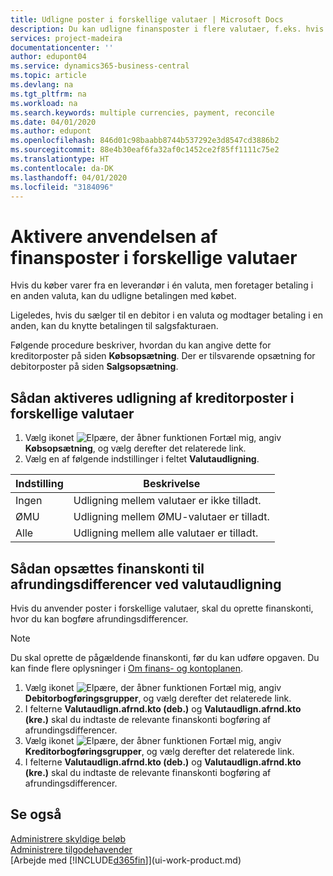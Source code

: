 ```yaml
---
title: Udligne poster i forskellige valutaer | Microsoft Docs
description: Du kan udligne finansposter i flere valutaer, f.eks. hvis du sælger i én valuta og modtager betaling i en anden.
services: project-madeira
documentationcenter: ''
author: edupont04
ms.service: dynamics365-business-central
ms.topic: article
ms.devlang: na
ms.tgt_pltfrm: na
ms.workload: na
ms.search.keywords: multiple currencies, payment, reconcile
ms.date: 04/01/2020
ms.author: edupont
ms.openlocfilehash: 846d01c98baabb8744b537292e3d8547cd3886b2
ms.sourcegitcommit: 88e4b30eaf6fa32af0c1452ce2f85ff1111c75e2
ms.translationtype: HT
ms.contentlocale: da-DK
ms.lasthandoff: 04/01/2020
ms.locfileid: "3184096"
---
```

# <a name="enable-application-of-ledger-entries-in-different-currencies"></a>Aktivere anvendelsen af finansposter i forskellige valutaer
Hvis du køber varer fra en leverandør i én valuta, men foretager betaling i en anden valuta, kan du udligne betalingen med købet.

Ligeledes, hvis du sælger til en debitor i en valuta og modtager betaling i en anden, kan du knytte betalingen til salgsfakturaen.

Følgende procedure beskriver, hvordan du kan angive dette for kreditorposter på siden **Købsopsætning**. Der er tilsvarende opsætning for debitorposter på siden **Salgsopsætning**.

## <a name="to-enable-application-of-vendor-ledger-entries-in-different-currencies"></a>Sådan aktiveres udligning af kreditorposter i forskellige valutaer
1. Vælg ikonet ![Elpære, der åbner funktionen Fortæl mig](media/ui-search/search_small.png "Fortæl mig, hvad du vil foretage dig"), angiv **Købsopsætning**, og vælg derefter det relaterede link.
2. Vælg en af følgende indstillinger i feltet **Valutaudligning**.

| Indstilling | Beskrivelse |
| --- | --- |
| Ingen |Udligning mellem valutaer er ikke tilladt. |
| ØMU |Udligning mellem ØMU-valutaer er tilladt. |
| Alle |Udligning mellem alle valutaer er tilladt. |

## <a name="to-set-up-gl-accounts-for-currency-application-rounding-differences"></a>Sådan opsættes finanskonti til afrundingsdifferencer ved valutaudligning  
Hvis du anvender poster i forskellige valutaer, skal du oprette finanskonti, hvor du kan bogføre afrundingsdifferencer.  

> [!NOTE]  
>  Du skal oprette de pågældende finanskonti, før du kan udføre opgaven. Du kan finde flere oplysninger i [Om finans- og kontoplanen](finance-general-ledger.md).

1. Vælg ikonet ![Elpære, der åbner funktionen Fortæl mig](media/ui-search/search_small.png "Fortæl mig, hvad du vil foretage dig"), angiv **Debitorbogføringsgrupper**, og vælg derefter det relaterede link.  
2. I felterne **Valutaudlign.afrnd.kto (deb.)** og **Valutaudlign.afrnd.kto (kre.)** skal du indtaste de relevante finanskonti bogføring af afrundingsdifferencer.  
3. Vælg ikonet ![Elpære, der åbner funktionen Fortæl mig](media/ui-search/search_small.png "Fortæl mig, hvad du vil foretage dig"), angiv **Kreditorbogføringsgrupper**, og vælg derefter det relaterede link.  
4. I felterne **Valutaudlign.afrnd.kto (deb.)** og **Valutaudlign.afrnd.kto (kre.)** skal du indtaste de relevante finanskonti bogføring af afrundingsdifferencer.  

## <a name="see-also"></a>Se også
[Administrere skyldige beløb](payables-manage-payables.md)  
[Administrere tilgodehavender](receivables-manage-receivables.md)  
[Arbejde med [!INCLUDE[d365fin](includes/d365fin_md.md)]](ui-work-product.md)
